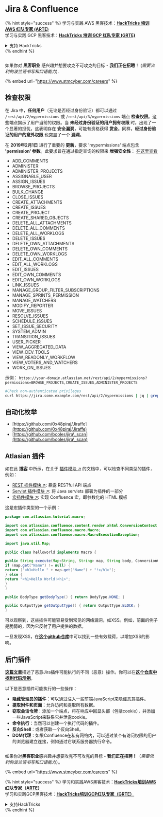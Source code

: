 # Jira & Confluence

{% hint style="success" %}
学习与实践 AWS 黑客技术：<img src="../../.gitbook/assets/arte.png" alt="" data-size="line">[**HackTricks 培训 AWS 红队专家 (ARTE)**](https://training.hacktricks.xyz/courses/arte)<img src="../../.gitbook/assets/arte.png" alt="" data-size="line">\
学习与实践 GCP 黑客技术：<img src="../../.gitbook/assets/grte.png" alt="" data-size="line">[**HackTricks 培训 GCP 红队专家 (GRTE)**<img src="../../.gitbook/assets/grte.png" alt="" data-size="line">](https://training.hacktricks.xyz/courses/grte)

<details>

<summary>支持 HackTricks</summary>

* 查看 [**订阅计划**](https://github.com/sponsors/carlospolop)!
* **加入** 💬 [**Discord 群组**](https://discord.gg/hRep4RUj7f) 或 [**Telegram 群组**](https://t.me/peass) 或 **在 Twitter 上关注** 🐦 [**@hacktricks\_live**](https://twitter.com/hacktricks\_live)**.**
* **通过向** [**HackTricks**](https://github.com/carlospolop/hacktricks) 和 [**HackTricks Cloud**](https://github.com/carlospolop/hacktricks-cloud) GitHub 仓库提交 PR 分享黑客技巧。

</details>
{% endhint %}

<figure><img src="../../.gitbook/assets/image (1) (1) (1) (1) (1) (1) (1) (1) (1) (1) (1).png" alt=""><figcaption></figcaption></figure>

如果你对 **黑客职业** 感兴趣并想要攻克不可攻克的目标 - **我们正在招聘！** (_需要流利的波兰语书写和口语能力_).

{% embed url="https://www.stmcyber.com/careers" %}

## 检查权限

在 Jira 中，**任何用户**（无论是否经过身份验证）都可以通过 `/rest/api/2/mypermissions` 或 `/rest/api/3/mypermissions` 端点 **检查权限**。这些端点揭示了用户当前的权限。当 **未经过身份验证的用户拥有权限** 时，出现了一个显著的担忧，这表明存在 **安全漏洞**，可能有资格获得 **赏金**。同样，**经过身份验证的用户的意外权限** 也突显了一个 **漏洞**。

在 **2019年2月1日** 进行了重要的 **更新**，要求 'mypermissions' 端点包含 **'permission' 参数**。此要求旨在通过指定查询的权限来 **增强安全性**： [在这里查看](https://developer.atlassian.com/cloud/jira/platform/change-notice-get-my-permissions-requires-permissions-query-parameter/#change-notice---get-my-permissions-resource-will-require-a-permissions-query-parameter)

* ADD\_COMMENTS
* ADMINISTER
* ADMINISTER\_PROJECTS
* ASSIGNABLE\_USER
* ASSIGN\_ISSUES
* BROWSE\_PROJECTS
* BULK\_CHANGE
* CLOSE\_ISSUES
* CREATE\_ATTACHMENTS
* CREATE\_ISSUES
* CREATE\_PROJECT
* CREATE\_SHARED\_OBJECTS
* DELETE\_ALL\_ATTACHMENTS
* DELETE\_ALL\_COMMENTS
* DELETE\_ALL\_WORKLOGS
* DELETE\_ISSUES
* DELETE\_OWN\_ATTACHMENTS
* DELETE\_OWN\_COMMENTS
* DELETE\_OWN\_WORKLOGS
* EDIT\_ALL\_COMMENTS
* EDIT\_ALL\_WORKLOGS
* EDIT\_ISSUES
* EDIT\_OWN\_COMMENTS
* EDIT\_OWN\_WORKLOGS
* LINK\_ISSUES
* MANAGE\_GROUP\_FILTER\_SUBSCRIPTIONS
* MANAGE\_SPRINTS\_PERMISSION
* MANAGE\_WATCHERS
* MODIFY\_REPORTER
* MOVE\_ISSUES
* RESOLVE\_ISSUES
* SCHEDULE\_ISSUES
* SET\_ISSUE\_SECURITY
* SYSTEM\_ADMIN
* TRANSITION\_ISSUES
* USER\_PICKER
* VIEW\_AGGREGATED\_DATA
* VIEW\_DEV\_TOOLS
* VIEW\_READONLY\_WORKFLOW
* VIEW\_VOTERS\_AND\_WATCHERS
* WORK\_ON\_ISSUES

示例： `https://your-domain.atlassian.net/rest/api/2/mypermissions?permissions=BROWSE_PROJECTS,CREATE_ISSUES,ADMINISTER_PROJECTS`
```bash
#Check non-authenticated privileges
curl https://jira.some.example.com/rest/api/2/mypermissions | jq | grep -iB6 '"havePermission": true'
```
## 自动化枚举

* [https://github.com/0x48piraj/Jiraffe](https://github.com/0x48piraj/Jiraffe)
* [https://github.com/bcoles/jira\_scan](https://github.com/bcoles/jira\_scan)

## Atlasian 插件

如在此 [**博客**](https://cyllective.com/blog/posts/atlassian-audit-plugins) 中所示，在关于 [插件模块 ↗](https://developer.atlassian.com/server/framework/atlassian-sdk/plugin-modules/) 的文档中，可以检查不同类型的插件，例如：

* [REST 插件模块 ↗](https://developer.atlassian.com/server/framework/atlassian-sdk/rest-plugin-module): 暴露 RESTful API 端点
* [Servlet 插件模块 ↗](https://developer.atlassian.com/server/framework/atlassian-sdk/servlet-plugin-module/): 将 Java servlets 部署为插件的一部分
* [宏插件模块 ↗](https://developer.atlassian.com/server/confluence/macro-module/): 实现 Confluence 宏，即参数化的 HTML 模板

这是宏插件类型的一个示例：
```java
package com.atlassian.tutorial.macro;

import com.atlassian.confluence.content.render.xhtml.ConversionContext;
import com.atlassian.confluence.macro.Macro;
import com.atlassian.confluence.macro.MacroExecutionException;

import java.util.Map;

public class helloworld implements Macro {

public String execute(Map<String, String> map, String body, ConversionContext conversionContext) throws MacroExecutionException {
if (map.get("Name") != null) {
return ("<h1>Hello " + map.get("Name") + "!</h1>");
} else {
return "<h1>Hello World!<h1>";
}
}

public BodyType getBodyType() { return BodyType.NONE; }

public OutputType getOutputType() { return OutputType.BLOCK; }
}
```
可以观察到，这些插件可能容易受到常见的网络漏洞，如XSS。例如，前面的例子是脆弱的，因为它反射了用户提供的数据。&#x20;

一旦发现XSS，在[**这个github仓库**](https://github.com/cyllective/XSS-Payloads/tree/main/Confluence)中可以找到一些有效载荷，以增加XSS的影响。

## 后门插件

[**这篇文章**](https://cyllective.com/blog/posts/atlassian-malicious-plugin)描述了恶意Jira插件可能执行的不同（恶意）操作。你可以在[**这个仓库中找到代码示例**](https://github.com/cyllective/malfluence)。

以下是恶意插件可能执行的一些操作：

* **隐藏管理员的插件**：可以通过注入一些前端JavaScript来隐藏恶意插件。
* **提取附件和页面**：允许访问和提取所有数据。
* **窃取会话令牌**：添加一个端点，将在响应中回显头部（包括cookie），并添加一些JavaScript来联系它并泄露cookie。
* **命令执行**：当然可以创建一个执行代码的插件。
* **反向Shell**：或者获取一个反向Shell。
* **DOM代理**：如果Confluence在私有网络内，可以通过某个有访问权限的用户的浏览器建立连接，例如通过它联系服务器执行命令。

<figure><img src="../../.gitbook/assets/image (1) (1) (1) (1) (1) (1) (1) (1) (1) (1) (1).png" alt=""><figcaption></figcaption></figure>

如果你对**黑客职业**感兴趣并想要攻克不可攻克的目标 - **我们正在招聘！**（_需要流利的波兰语书写和口语能力_）。

{% embed url="https://www.stmcyber.com/careers" %}

{% hint style="success" %}
学习和实践AWS黑客技术：<img src="../../.gitbook/assets/arte.png" alt="" data-size="line">[**HackTricks培训AWS红队专家（ARTE）**](https://training.hacktricks.xyz/courses/arte)<img src="../../.gitbook/assets/arte.png" alt="" data-size="line">\
学习和实践GCP黑客技术：<img src="../../.gitbook/assets/grte.png" alt="" data-size="line">[**HackTricks培训GCP红队专家（GRTE）**<img src="../../.gitbook/assets/grte.png" alt="" data-size="line">](https://training.hacktricks.xyz/courses/grte)

<details>

<summary>支持HackTricks</summary>

* 查看[**订阅计划**](https://github.com/sponsors/carlospolop)!
* **加入** 💬 [**Discord群组**](https://discord.gg/hRep4RUj7f)或[**电报群组**](https://t.me/peass)或**在** **Twitter** 🐦 **上关注我们** [**@hacktricks\_live**](https://twitter.com/hacktricks\_live)**.**
* **通过向** [**HackTricks**](https://github.com/carlospolop/hacktricks)和[**HackTricks Cloud**](https://github.com/carlospolop/hacktricks-cloud) GitHub仓库提交PR来分享黑客技巧。

</details>
{% endhint %}
